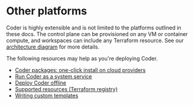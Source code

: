 # Other platforms

Coder is highly extensible and is not limited to the platforms outlined in these
docs. The control plane can be provisioned on any VM or container compute, and
workspaces can include any Terraform resource. See our
[architecture diagram](../about/architecture.md) for more details.

The following resources may help as you're deploying Coder.

- [Coder packages: one-click install on cloud providers](https://github.com/coder/packages)
- [Run Coder as a system service](../install/packages.md)
- [Deploy Coder offline](../install/offline.md)
- [Supported resources (Terraform registry)](https://registry.terraform.io)
- [Writing custom templates](../templates/index.md)
